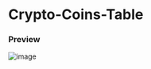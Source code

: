 # Crypto-Coins-Table

### Preview
![image](https://user-images.githubusercontent.com/77002111/199261024-aabbbdb5-40fd-453b-9114-d9310d664e77.png)
